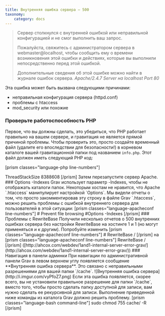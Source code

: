 ```yaml
---
title: Внутренняя ошибка сервера — 500
taxonomy:
    category: docs
---
```


> Сервер столкнулся с внутренней ошибкой или неправильной конфигурацией и не смог выполнить ваш запрос.
>
> Пожалуйста, свяжитесь с администратором сервера в webmaster@localhost, чтобы сообщить ему о времени возникновения этой ошибки и действиях, которые вы выполнили непосредственно перед этой ошибкой.
>
> Дополнительные сведения об этой ошибке можно найти в журнале ошибок сервера.
> <cite>Apache/2.4.7 Server на localhost Port 80</cite>

Эта ошибка может быть вызвана следующими причинами:

- неправильная конфигурация сервера (httpd.conf)
- проблемы с htaccess
- mod_security или похожие

### Проверьте работоспособность PHP

Первое, что вы должны сделать, это убедиться, что PHP работает правильно на вашем сервере, и гравитация не является прямой причиной проблемы.  Чтобы проверить это, просто создайте временный файл (удалите его впоследствии для безопасности!) в корневом каталоге вашей гравитационной папки под названием `info.php`. Этот файл должен иметь следующий PHP код:

[prism classes="language-php line-numbers"]
<?php phpinfo();
[/prism]

Затем наведите браузер на этот файл: `http://yoursite.com/your_grav_directory/info.php`. Вы должны получить страницу отчета, содержащую всю информацию, связанную с конфигурацией PHP, включая загруженную версию и расширения.

### Проверьте разрешения

Ошибка 500 может быть вызвана неправильными разрешениями. Проверьте [руководство по разрешениям](/troubleshooting/permissions)

### Создать issue

Некоторые люди, которые недавно обновились до PHP 5.5 с версии 5.4 или 5.3, всё ещё могут иметь некоторые устаревшие настройки в своем файле `php.ini`. Одним из элементов, который может вызвать внутреннюю ошибку сервера **500**, является параметр `register_globals`. Просто удалите или закомментируйте строку:

[prism classes="language-apacheconf line-numbers"]
register_global = On
[/prism]

Затем перезапустите сервер Apache.

### ThreadStackSize в Windows

Если ваш сервер работает под управлением Windows, вы можете получить внутреннюю ошибку сервера 500 из-за того, что размер **ThreadStackSize** слишком мал. Просто добавьте этот код в конец вашего файла `httpd.conf`:

[prism classes="language-apacheconf line-numbers"]
<IfModule mpm_winnt_module>
  ThreadStackSize 8388608
</IfModule>
[/prism]

Затем перезапустите сервер Apache.

### Options -Indexes

Grav использует параметр -Indexes, чтобы не отображать каталоги папок. Некоторым хостам не нравится, что Apache `.htaccess` манипулирует настройкой `Options`.

Мы видели отчеты о том, что просто закомментировав эту строку в файле Grav `.htaccess`, можно решить проблемы с ошибкой внутреннего сервера для пользователей в этой ситуации:

[prism classes="language-apacheconf line-numbers"]
# Prevent file browsing
#Options -Indexes
[/prism]

### Проблемы с RewriteBase

Получили несколько отчетов о 500 внутренних ошибках сервера без настройки RewriteBase на хостинге 1 и 1 (но могут применяться и к другим). Попробуйте изменить

[prism classes="language-apacheconf line-numbers"]
# RewriteBase /
[/prism]

на

[prism classes="language-apacheconf line-numbers"]
RewriteBase /
[/prism]

([http://ahcox.com/webdev/1and1-internal-server-error-grav/](http://ahcox.com/webdev/1and1-internal-server-error-grav/))

### Навигация в панели админки

При навигации по административной панели Grav в левом верхнем углу появляется сообщение **Внутренняя ошибка сервера**. Это связано с неправильными разрешениями для вашей папки `/cache`.

 ![Внутренняя ошибка сервера](http://i.imgur.com/vyPfoZ7.png)

Если эта ошибка появляется, скорее всего, вы не установили правильное разрешение для папки `/cache`, вместо того, чтобы просто сделать папку доступной для записи, вам нужно сделать ее рекурсивной для записи. Выполнение приведенной ниже команды из каталога Grav должно решить проблему.

[prism classes="language-bash command-line"]
sudo chmod 755 cache/ -R
[/prism]

